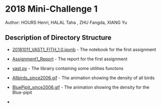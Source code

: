 # 2018 Mini-Challenge 1
Author: HOURS Henri, HALAL Taha , ZHU Fangda, XIANG Yu

## Description of Directory  Structure

- [20181011_VAST1_FITH_1.0.ipynb](20181012_VAST1_FITH_1.0.ipynb) - The notebook for the first assignment  

- [Assignment1_Report](Assignment1_Report.ipynb) - The report for the first assignment

- [vast.py](vast.py) - The librairy containing some utilities functons

- [Allbirds_since2006.gif](Allbirds_since2006.gif) - The animation showing the density of all birds

- [BluePipit_since2006.gif](BluePipit_since2006.gif) - The animation showing the density for the Blue-pipit
- 